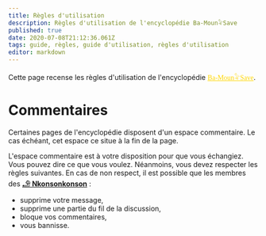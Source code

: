 ```yaml
---
title: Règles d'utilisation
description: Règles d'utilisation de l'encyclopédie Ba-Moun𓅝Save
published: true
date: 2020-07-08T21:12:36.061Z
tags: guide, règles, guide d'utilisation, règles d'utilisation
editor: markdown
---
```


Cette page recense les règles d'utilisation de l'encyclopédie <a href="https://save.ba-moun.com" style="font-family:'Yatra One', PT-Serif, serif;color: gold" >Ba-Moun𓅝Save</a>.

# Commentaires

Certaines pages de l'encyclopédie disposent d'un espace commentaire. Le cas échéant, cet espace ce situe à la fin de la page.

L'espace commentaire est à votre disposition pour que vous échangiez. Vous pouvez dire ce que vous voulez. Néanmoins, vous devez respecter les règles suivantes. En cas de non respect, il est possible que les membres des [**𓄂 Nkonsonkonson**](/fr/faq) :

- supprime votre message,
- supprime une partie du fil de la discussion,
- bloque vos commentaires,
- vous bannisse.